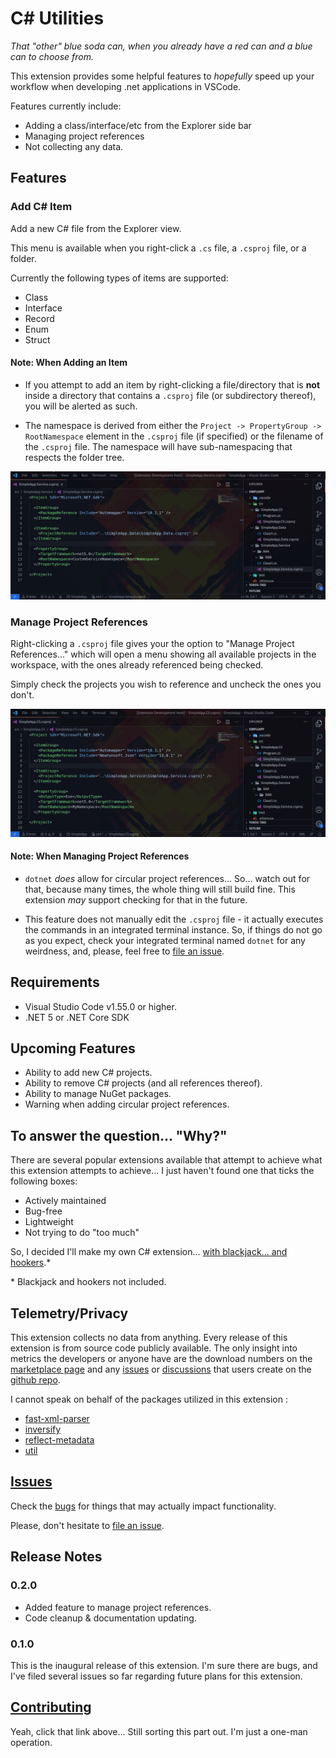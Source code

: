 # C# Utilities

_That "other" blue soda can, when you already have a red can and a blue can to choose from._

This extension provides some helpful features to _hopefully_ speed up your workflow when developing .net applications in VSCode.

Features currently include:

- Adding a class/interface/etc from the Explorer side bar
- Managing project references
- Not collecting any data.

## Features

### Add C# Item

Add a new C# file from the Explorer view.

This menu is available when you right-click a `.cs` file, a `.csproj` file, or a folder.

Currently the following types of items are supported:

- Class
- Interface
- Record
- Enum
- Struct

#### **Note: When Adding an Item**

- If you attempt to add an item by right-clicking a file/directory that is **not** inside a directory that contains a `.csproj` file (or subdirectory thereof), you will be alerted as such.

- The namespace is derived from either the `Project -> PropertyGroup -> RootNamespace` element in the `.csproj` file (if specified) or the filename of the `.csproj` file. The namespace will have sub-namespacing that respects the folder tree.

![Adding a New Item](./assets/images/add-item.gif)

### Manage Project References

Right-clicking a `.csproj` file gives your the option to "Manage Project References..." which will open a menu showing all available projects in the workspace, with the ones already referenced being checked.

Simply check the projects you wish to reference and uncheck the ones you don't.

![Adding a New Item](./assets/images/project-ref-demo.gif)

#### **Note: When Managing Project References**

- `dotnet` _does_ allow for circular project references... So... watch out for that, because many times, the whole thing will still build fine. This extension _may_ support checking for that in the future.

- This feature does not manually edit the `.csproj` file - it actually executes the commands in an integrated terminal instance. So, if things do not go as you expect, check your integrated terminal named `dotnet` for any weirdness, and, please, feel free to [file an issue](https://github.com/revrenlove/CSharpUtilities/issues/new).

## Requirements

- Visual Studio Code v1.55.0 or higher.
- .NET 5 or .NET Core SDK

## Upcoming Features

- Ability to add new C# projects.
- Ability to remove C# projects (and all references thereof).
- Ability to manage NuGet packages.
- Warning when adding circular project references.

## To answer the question... "Why?"

There are several popular extensions available that attempt to achieve what this extension attempts to achieve... I just haven't found one that ticks the following boxes:

- Actively maintained
- Bug-free
- Lightweight
- Not trying to do "too much"

So, I decided I'll make my own C# extension... [with blackjack... and hookers](https://knowyourmeme.com/memes/im-going-to-build-my-own-theme-park-with-blackjack-and-hookers).\*

\* Blackjack and hookers not included.

## Telemetry/Privacy

This extension collects no data from anything. Every release of this extension is from source code publicly available. The only insight into metrics the developers or anyone have are the download numbers on the [marketplace page](https://marketplace.visualstudio.com/items?itemName=revrenlove.c-sharp-utilities) and any [issues](https://github.com/revrenlove/CSharpUtilities/issues) or [discussions](https://github.com/revrenlove/CSharpUtilities/discussions) that users create on the [github repo](https://github.com/revrenlove/CSharpUtilities).

I cannot speak on behalf of the packages utilized in this extension :

- [fast-xml-parser](https://www.npmjs.com/package/fast-xml-parser)
- [inversify](https://www.npmjs.com/package/inversify)
- [reflect-metadata](https://www.npmjs.com/package/reflect-metadata)
- [util](https://www.npmjs.com/package/util)

## [Issues](https://github.com/revrenlove/CSharpUtilities/issues)

Check the [bugs](https://github.com/revrenlove/CSharpUtilities/labels/bug) for things that may actually impact functionality.

Please, don't hesitate to [file an issue](https://github.com/revrenlove/CSharpUtilities/issues/new).

## Release Notes

### 0.2.0

- Added feature to manage project references.
- Code cleanup & documentation updating.

### 0.1.0

This is the inaugural release of this extension. I'm sure there are bugs, and I've filed several issues so far regarding future plans for this extension.

## [Contributing](https://github.com/revrenlove/CSharpUtilities/blob/main/CONTRIBUTING.md)

Yeah, click that link above... Still sorting this part out. I'm just a one-man operation.
